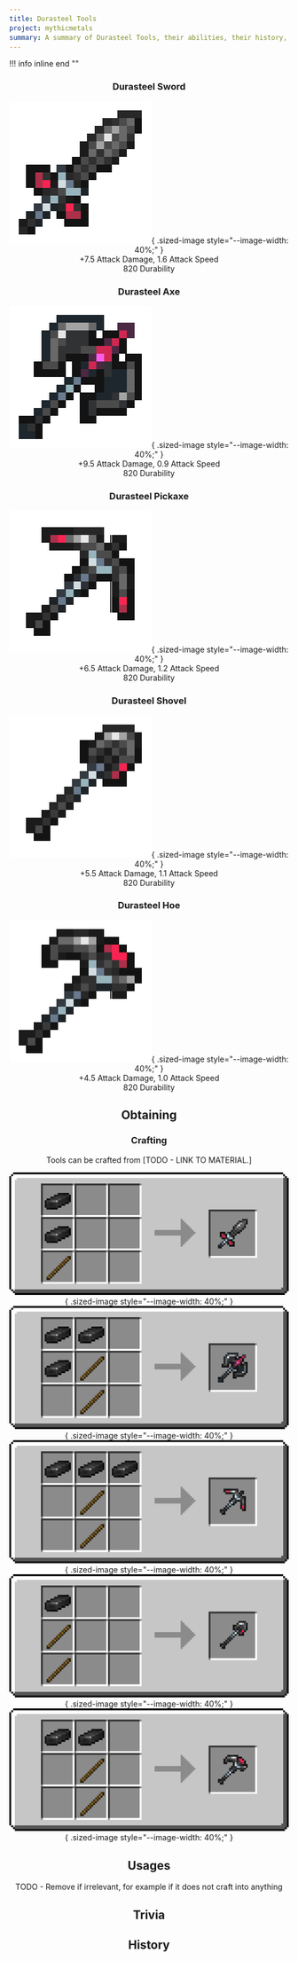 ```yaml
---
title: Durasteel Tools
project: mythicmetals
summary: A summary of Durasteel Tools, their abilities, their history, and how to craft them.
---
```


!!! info inline end ""
    <center class=tooltip>
    <h3>**Durasteel Sword**</h3>
    ![WRITE ALT TEXT HERE](../../assets/mythicmetals/durasteel_sword.png){ .sized-image style="--image-width: 40%;" }<br>
    +7.5 Attack Damage, 1.6 Attack Speed<br>
    820 Durability<br>
    <h3>**Durasteel Axe**</h3>
    ![WRITE ALT TEXT HERE](../../assets/mythicmetals/durasteel_axe.png){ .sized-image style="--image-width: 40%;" }<br>
    +9.5 Attack Damage, 0.9 Attack Speed<br>
    820 Durability<br>
    <h3>**Durasteel Pickaxe**</h3>
    ![WRITE ALT TEXT HERE](../../assets/mythicmetals/durasteel_pickaxe.png){ .sized-image style="--image-width: 40%;" }<br>
    +6.5 Attack Damage, 1.2 Attack Speed<br>
    820 Durability<br>
    <h3>**Durasteel Shovel**</h3>
    ![WRITE ALT TEXT HERE](../../assets/mythicmetals/durasteel_shovel.png){ .sized-image style="--image-width: 40%;" }<br>
    +5.5 Attack Damage, 1.1 Attack Speed<br>
    820 Durability<br>
    <h3>**Durasteel Hoe**</h3>
    ![WRITE ALT TEXT HERE](../../assets/mythicmetals/durasteel_hoe.png){ .sized-image style="--image-width: 40%;" }<br>
    +4.5 Attack Damage, 1.0 Attack Speed<br>
    820 Durability<br>

## Obtaining

### Crafting

Tools can be crafted from [TODO - LINK TO MATERIAL.]

![Image of the recipe for Durasteel Sword](../../assets/mythicmetals/recipes/tools/durasteel_sword.png){ .sized-image style="--image-width: 40%;" }
![Image of the recipe for Durasteel Axe](../../assets/mythicmetals/recipes/tools/durasteel_axe.png){ .sized-image style="--image-width: 40%;" }
![Image of the recipe for Durasteel Pickaxe](../../assets/mythicmetals/recipes/tools/durasteel_pickaxe.png){ .sized-image style="--image-width: 40%;" }
![Image of the recipe for Durasteel Shovel](../../assets/mythicmetals/recipes/tools/durasteel_shovel.png){ .sized-image style="--image-width: 40%;" }
![Image of the recipe for Durasteel Hoe](../../assets/mythicmetals/recipes/tools/durasteel_hoe.png){ .sized-image style="--image-width: 40%;" }

## Usages

TODO - Remove if irrelevant, for example if it does not craft into anything

## Trivia

## History

